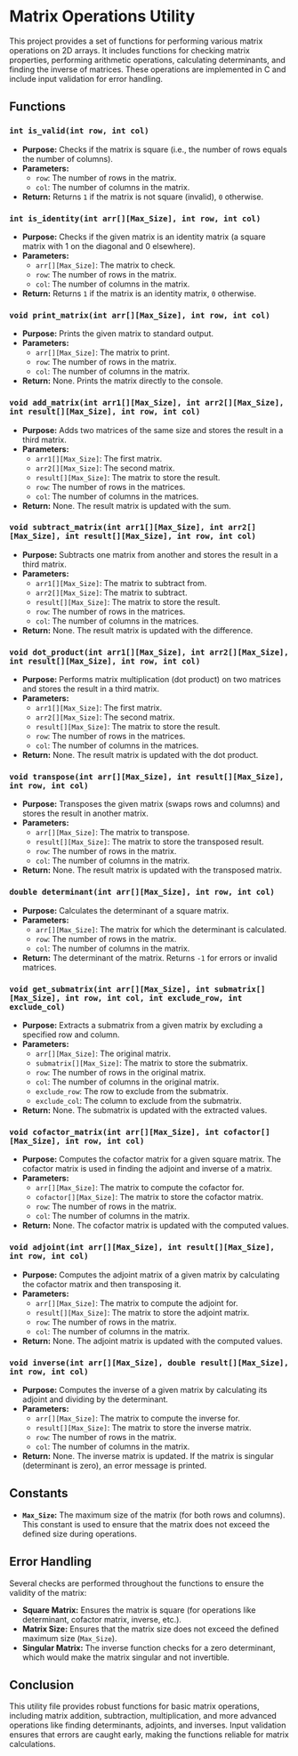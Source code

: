# Matrix Operations Utility

This project provides a set of functions for performing various matrix operations on 2D arrays. It includes functions for checking matrix properties, performing arithmetic operations, calculating determinants, and finding the inverse of matrices. These operations are implemented in C and include input validation for error handling.

## Functions

### `int is_valid(int row, int col)`
- **Purpose:** Checks if the matrix is square (i.e., the number of rows equals the number of columns).
- **Parameters:**
  - `row`: The number of rows in the matrix.
  - `col`: The number of columns in the matrix.
- **Return:** Returns `1` if the matrix is not square (invalid), `0` otherwise.

### `int is_identity(int arr[][Max_Size], int row, int col)`
- **Purpose:** Checks if the given matrix is an identity matrix (a square matrix with 1 on the diagonal and 0 elsewhere).
- **Parameters:**
  - `arr[][Max_Size]`: The matrix to check.
  - `row`: The number of rows in the matrix.
  - `col`: The number of columns in the matrix.
- **Return:** Returns `1` if the matrix is an identity matrix, `0` otherwise.

### `void print_matrix(int arr[][Max_Size], int row, int col)`
- **Purpose:** Prints the given matrix to standard output.
- **Parameters:**
  - `arr[][Max_Size]`: The matrix to print.
  - `row`: The number of rows in the matrix.
  - `col`: The number of columns in the matrix.
- **Return:** None. Prints the matrix directly to the console.

### `void add_matrix(int arr1[][Max_Size], int arr2[][Max_Size], int result[][Max_Size], int row, int col)`
- **Purpose:** Adds two matrices of the same size and stores the result in a third matrix.
- **Parameters:**
  - `arr1[][Max_Size]`: The first matrix.
  - `arr2[][Max_Size]`: The second matrix.
  - `result[][Max_Size]`: The matrix to store the result.
  - `row`: The number of rows in the matrices.
  - `col`: The number of columns in the matrices.
- **Return:** None. The result matrix is updated with the sum.

### `void subtract_matrix(int arr1[][Max_Size], int arr2[][Max_Size], int result[][Max_Size], int row, int col)`
- **Purpose:** Subtracts one matrix from another and stores the result in a third matrix.
- **Parameters:**
  - `arr1[][Max_Size]`: The matrix to subtract from.
  - `arr2[][Max_Size]`: The matrix to subtract.
  - `result[][Max_Size]`: The matrix to store the result.
  - `row`: The number of rows in the matrices.
  - `col`: The number of columns in the matrices.
- **Return:** None. The result matrix is updated with the difference.

### `void dot_product(int arr1[][Max_Size], int arr2[][Max_Size], int result[][Max_Size], int row, int col)`
- **Purpose:** Performs matrix multiplication (dot product) on two matrices and stores the result in a third matrix.
- **Parameters:**
  - `arr1[][Max_Size]`: The first matrix.
  - `arr2[][Max_Size]`: The second matrix.
  - `result[][Max_Size]`: The matrix to store the result.
  - `row`: The number of rows in the matrices.
  - `col`: The number of columns in the matrices.
- **Return:** None. The result matrix is updated with the dot product.

### `void transpose(int arr[][Max_Size], int result[][Max_Size], int row, int col)`
- **Purpose:** Transposes the given matrix (swaps rows and columns) and stores the result in another matrix.
- **Parameters:**
  - `arr[][Max_Size]`: The matrix to transpose.
  - `result[][Max_Size]`: The matrix to store the transposed result.
  - `row`: The number of rows in the matrix.
  - `col`: The number of columns in the matrix.
- **Return:** None. The result matrix is updated with the transposed matrix.

### `double determinant(int arr[][Max_Size], int row, int col)`
- **Purpose:** Calculates the determinant of a square matrix.
- **Parameters:**
  - `arr[][Max_Size]`: The matrix for which the determinant is calculated.
  - `row`: The number of rows in the matrix.
  - `col`: The number of columns in the matrix.
- **Return:** The determinant of the matrix. Returns `-1` for errors or invalid matrices.

### `void get_submatrix(int arr[][Max_Size], int submatrix[][Max_Size], int row, int col, int exclude_row, int exclude_col)`
- **Purpose:** Extracts a submatrix from a given matrix by excluding a specified row and column.
- **Parameters:**
  - `arr[][Max_Size]`: The original matrix.
  - `submatrix[][Max_Size]`: The matrix to store the submatrix.
  - `row`: The number of rows in the original matrix.
  - `col`: The number of columns in the original matrix.
  - `exclude_row`: The row to exclude from the submatrix.
  - `exclude_col`: The column to exclude from the submatrix.
- **Return:** None. The submatrix is updated with the extracted values.

### `void cofactor_matrix(int arr[][Max_Size], int cofactor[][Max_Size], int row, int col)`
- **Purpose:** Computes the cofactor matrix for a given square matrix. The cofactor matrix is used in finding the adjoint and inverse of a matrix.
- **Parameters:**
  - `arr[][Max_Size]`: The matrix to compute the cofactor for.
  - `cofactor[][Max_Size]`: The matrix to store the cofactor matrix.
  - `row`: The number of rows in the matrix.
  - `col`: The number of columns in the matrix.
- **Return:** None. The cofactor matrix is updated with the computed values.

### `void adjoint(int arr[][Max_Size], int result[][Max_Size], int row, int col)`
- **Purpose:** Computes the adjoint matrix of a given matrix by calculating the cofactor matrix and then transposing it.
- **Parameters:**
  - `arr[][Max_Size]`: The matrix to compute the adjoint for.
  - `result[][Max_Size]`: The matrix to store the adjoint matrix.
  - `row`: The number of rows in the matrix.
  - `col`: The number of columns in the matrix.
- **Return:** None. The adjoint matrix is updated with the computed values.

### `void inverse(int arr[][Max_Size], double result[][Max_Size], int row, int col)`
- **Purpose:** Computes the inverse of a given matrix by calculating its adjoint and dividing by the determinant.
- **Parameters:**
  - `arr[][Max_Size]`: The matrix to compute the inverse for.
  - `result[][Max_Size]`: The matrix to store the inverse matrix.
  - `row`: The number of rows in the matrix.
  - `col`: The number of columns in the matrix.
- **Return:** None. The inverse matrix is updated. If the matrix is singular (determinant is zero), an error message is printed.

## Constants
- **`Max_Size`:** The maximum size of the matrix (for both rows and columns). This constant is used to ensure that the matrix does not exceed the defined size during operations.

## Error Handling
Several checks are performed throughout the functions to ensure the validity of the matrix:
- **Square Matrix:** Ensures the matrix is square (for operations like determinant, cofactor matrix, inverse, etc.).
- **Matrix Size:** Ensures that the matrix size does not exceed the defined maximum size (`Max_Size`).
- **Singular Matrix:** The inverse function checks for a zero determinant, which would make the matrix singular and not invertible.

## Conclusion
This utility file provides robust functions for basic matrix operations, including matrix addition, subtraction, multiplication, and more advanced operations like finding determinants, adjoints, and inverses. Input validation ensures that errors are caught early, making the functions reliable for matrix calculations.
